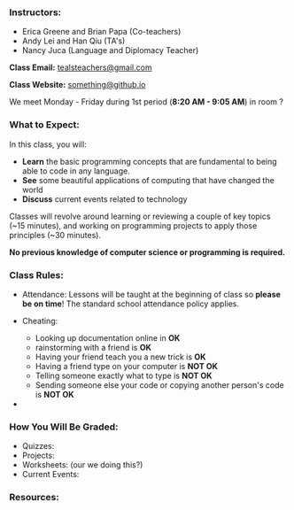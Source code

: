 
### Instructors:

* Erica Greene and Brian Papa (Co-teachers)
* Andy Lei and Han Qiu (TA's)
* Nancy Juca (Language and Diplomacy Teacher)

**Class Email:** tealsteachers@gmail.com

**Class Website:** something@github.io

We meet Monday - Friday during 1st period (**8:20 AM - 9:05 AM**) in room ? 

### What to Expect: 

In this class, you will:

* **Learn** the basic programming concepts that are fundamental to being able to code in any language. 
* **See** some beautiful applications of computing that have changed the world
* **Discuss** current events related to technology

Classes will revolve around learning or reviewing a couple of key topics (~15 minutes), and working on programming projects to apply those principles (~30 minutes).

**No previous knowledge of computer science or programming is required.**

### Class Rules: 

* Attendance: Lessons will be taught at the beginning of class so **please be on time**! The standard school attendance policy applies. 

* Cheating: 
  - Looking up documentation online in **OK**
  - rainstorming with a friend is **OK**
  - Having your friend teach you a new trick is **OK**
  - Having a friend type on your computer is **NOT OK**
  - Telling someone exactly what to type is **NOT OK**
  - Sending someone else your code or copying another person's code is **NOT OK**

* 

### How You Will Be Graded:

* Quizzes:
* Projects: 
* Worksheets: (our we doing this?)
* Current Events: 

### Resources: 


